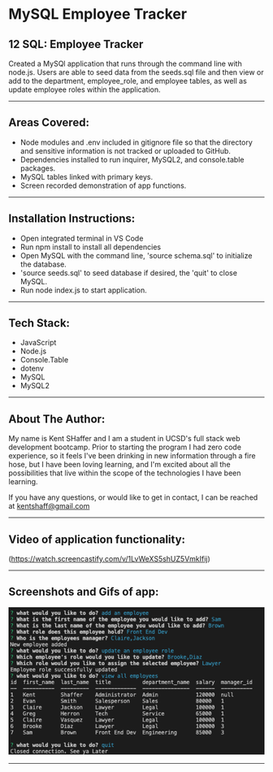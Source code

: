 # MySQL Employee Tracker

## 12 SQL: Employee Tracker

Created a MySQl application that runs through the command line with node.js. Users are able to seed data from the seeds.sql file and then view or add to the department, employee_role, and employee tables, as well as update employee roles within the application. 

---

## Areas Covered:
* Node modules and .env included in gitignore file so that the directory and sensitive information is not tracked or uploaded to GitHub.
* Dependencies installed to run inquirer, MySQL2, and console.table packages.
* MySQL tables linked with primary keys.
* Screen recorded demonstration of app functions.

---

## Installation Instructions:
* Open integrated terminal in VS Code
* Run npm install to install all dependencies
* Open MySQL with the command line, 'source schema.sql' to initialize the database.
* 'source seeds.sql' to seed database if desired, the 'quit' to close MySQL.
* Run node index.js to start application.

---

## Tech Stack:
* JavaScript
* Node.js
* Console.Table
* dotenv
* MySQL
* MySQL2

---

## About The Author:

My name is Kent SHaffer and I am a student in UCSD's full stack web development bootcamp. Prior to starting the program I had zero code experience, so it feels I've been drinking in new information through a fire hose, but I have been loving learning, and I'm excited about all the possibilities that live within the scope of the technologies I have been learning.

If you have any questions, or would like to get in contact, I can be reached at kentshaff@gmail.com 

---

## Video of application functionality: 

(https://watch.screencastify.com/v/1LvWeXS5shUZ5VmkIfij)

---
## Screenshots and Gifs of app:


![screenshot of readme file that has been generated using the command line readme generator](./Assets/Screen%20Shot%202022-09-08%20at%2011.46.40%20PM.png)

---
